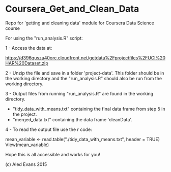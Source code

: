 # Coursera_Get_and_Clean_Data
Repo for 'getting and cleaning data' module for Coursera Data Science course

For using the "run_analysis.R" script:

1 - Access the data at:

https://d396qusza40orc.cloudfront.net/getdata%2Fprojectfiles%2FUCI%20HAR%20Dataset.zip

2 - Unzip the file and save in a folder 'project-data'. This folder should be in the working directory and the "run_analysis.R" should also be run from the working directory.

3 - Output files from running "run_analysis.R" are found in the working directory.
- "tidy_data_with_means.txt" containing the final data frame from step 5 in the project.
- "merged_data.txt" containing the data frame 'cleanData'.


4 - To read the output file use the r code:

mean_variable <- read.table("./tidy_data_with_means.txt", header = TRUE)
View(mean_variable)

Hope this is all accessible and works for you!

(c) Aled Evans 2015



